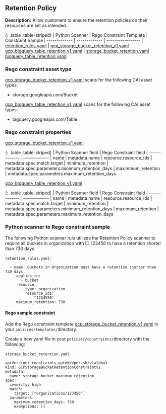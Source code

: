 ## Retention Policy

**Description:** Allow customers to ensure the retention policies on their 
resources are set as intended.

{: .table .table-striped}
| Python Scanner | Rego Constraint Template | Constraint Sample
| ------------- | ------------- | -----------------
| [retention_rules.yaml](https://github.com/forseti-security/terraform-google-forseti/blob/master/modules/rules/templates/rules/retention_rules.yaml) | [gcp_storage_bucket_retention_v1.yaml](https://github.com/forseti-security/policy-library/blob/master/policies/templates/gcp_storage_bucket_retention_v1.yaml)<br>[gcp_bigquery_table_retention_v1.yaml](https://github.com/forseti-security/policy-library/blob/master/policies/templates/gcp_bigquery_table_retention_v1.yaml) | [storage_bucket_retention.yaml](https://github.com/forseti-security/policy-library/blob/master/samples/storage_bucket_retention.yaml)<br>[bigquery_table_retention.yaml](https://github.com/forseti-security/policy-library/blob/master/samples/bigquery_table_retention.yaml)

### Rego constraint asset type

[gcp_storage_bucket_retention_v1.yaml](https://github.com/forseti-security/policy-library/blob/master/policies/templates/gcp_storage_bucket_retention_v1.yaml) scans for the following CAI asset types:

- storage.googleapis.com/Bucket

[gcp_bigquery_table_retention_v1.yaml](https://github.com/forseti-security/policy-library/blob/master/policies/templates/gcp_bigquery_table_retention_v1.yaml) scans for the following CAI asset types:

- bigquery.googleapis.com/Table

### Rego constraint properties

[gcp_storage_bucket_retention_v1.yaml](https://github.com/forseti-security/policy-library/blob/master/policies/templates/gcp_storage_bucket_retention_v1.yaml)

{: .table .table-striped}
| Python Scanner field | Rego Constraint field
| ------------- | -------------
| name | metadata.name
| resource.resource_ids | metadata.spec.match.target
| minimum_retention | metadata.spec.parameters.minimum_retention_days
| maximmum_retention | metadata.spec.parameters.maximum_retention_days

[gcp_bigquery_table_retention_v1.yaml](https://github.com/forseti-security/policy-library/blob/master/policies/templates/gcp_bigquery_table_retention_v1.yaml) 

{: .table .table-striped}
| Python Scanner field | Rego Constraint field
| ------------- | -------------
| name | metadata.name
| resource.resource_ids | metadata.spec.match.target
| minimum_retention | metadata.spec.parameters.minimum_retention_days
| maximum_retention | metadata.spec.parameters.maximum_retention_days


### Python scanner to Rego constraint sample

The following Python scanner rule utilizes the Retention Policy scanner to 
require all buckets in organization with ID 123456 to have a retention shorter 
than 730 days.

`retention_rules.yaml`:
```
  - name: Buckets in Organization must have a retention shorter than 730 days.
     applies_to:
       - bucket
     resource:
       - type: organization
         resource_ids:
           - "1234556"
     maximum_retention: 730

```

#### Rego sample constraint

Add the Rego constraint template 
[gcp_storage_bucket_retention_v1.yaml](https://github.com/forseti-security/policy-library/blob/master/policies/templates/gcp_storage_bucket_retention_v1.yaml) 
in your `policies/templates/`directory.

Create a new yaml file in your `policies/constraints/`directory with the following:

`storage_bucket_retention.yaml`:
```
apiVersion: constraints.gatekeeper.sh/v1alpha1
kind: GCPStorageBucketRetentionConstraintV1
metadata:
  name: storage_bucket_maximum_retention
spec:
  severity: high
  match:
    target: ["organizations/123456"]
  parameters:
    maximum_retention_days: 730
    exemptions: []
```
